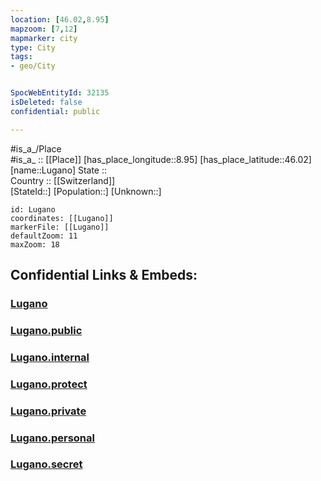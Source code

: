 ```yaml
---
location: [46.02,8.95] 
mapzoom: [7,12] 
mapmarker: city 
type: City
tags:
- geo/City


SpocWebEntityId: 32135
isDeleted: false
confidential: public

---
```

#is_a_/Place  
#is_a_ :: [[Place]] 
[has_place_longitude::8.95] 
[has_place_latitude::46.02] 
[name::Lugano] 
State ::  
Country :: [[Switzerland]]  
[StateId::] 
[Population::] 
[Unknown::] 


```leaflet
id: Lugano
coordinates: [[Lugano]] 
markerFile: [[Lugano]] 
defaultZoom: 11 
maxZoom: 18
```


## Confidential Links & Embeds: 

### [Lugano](/_Standards/Earth/Continent/Europe/Europe~Central/Switzerland/Switzerland~Cantons/Ticino/City/Lugano.md) 

### [Lugano.public](/_public/Earth/Continent/Europe/Europe~Central/Switzerland/Switzerland~Cantons/Ticino/City/Lugano.public.md) 

### [Lugano.internal](/_internal/Earth/Continent/Europe/Europe~Central/Switzerland/Switzerland~Cantons/Ticino/City/Lugano.internal.md) 

### [Lugano.protect](/_protect/Earth/Continent/Europe/Europe~Central/Switzerland/Switzerland~Cantons/Ticino/City/Lugano.protect.md) 

### [Lugano.private](/_private/Earth/Continent/Europe/Europe~Central/Switzerland/Switzerland~Cantons/Ticino/City/Lugano.private.md) 

### [Lugano.personal](/_personal/Earth/Continent/Europe/Europe~Central/Switzerland/Switzerland~Cantons/Ticino/City/Lugano.personal.md) 

### [Lugano.secret](/_secret/Earth/Continent/Europe/Europe~Central/Switzerland/Switzerland~Cantons/Ticino/City/Lugano.secret.md)

